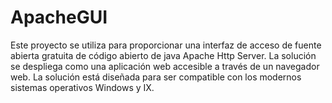 # ApacheGUI
Este proyecto se utiliza para proporcionar una interfaz de acceso de fuente abierta gratuita de código abierto de java Apache Http Server. La solución se despliega como una aplicación web accesible a través de un navegador web. La solución está diseñada para ser compatible con los modernos sistemas operativos Windows y IX. 
